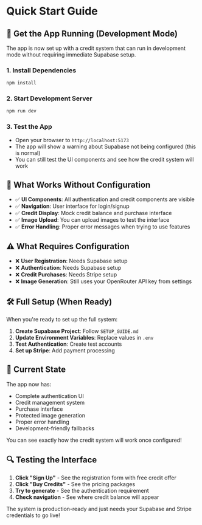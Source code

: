 # Quick Start Guide

## 🚀 Get the App Running (Development Mode)

The app is now set up with a credit system that can run in development mode without requiring immediate Supabase setup.

### 1. Install Dependencies

```bash
npm install
```

### 2. Start Development Server

```bash
npm run dev
```

### 3. Test the App

- Open your browser to `http://localhost:5173`
- The app will show a warning about Supabase not being configured (this is normal)
- You can still test the UI components and see how the credit system will work

## 🔧 What Works Without Configuration

- ✅ **UI Components**: All authentication and credit components are visible
- ✅ **Navigation**: User interface for login/signup
- ✅ **Credit Display**: Mock credit balance and purchase interface
- ✅ **Image Upload**: You can upload images to test the interface
- ✅ **Error Handling**: Proper error messages when trying to use features

## ⚠️ What Requires Configuration

- ❌ **User Registration**: Needs Supabase setup
- ❌ **Authentication**: Needs Supabase setup
- ❌ **Credit Purchases**: Needs Stripe setup
- ❌ **Image Generation**: Still uses your OpenRouter API key from settings

## 🛠️ Full Setup (When Ready)

When you're ready to set up the full system:

1. **Create Supabase Project**: Follow `SETUP_GUIDE.md`
2. **Update Environment Variables**: Replace values in `.env`
3. **Test Authentication**: Create test accounts
4. **Set up Stripe**: Add payment processing

## 🎯 Current State

The app now has:

- Complete authentication UI
- Credit management system
- Purchase interface
- Protected image generation
- Proper error handling
- Development-friendly fallbacks

You can see exactly how the credit system will work once configured!

## 🔍 Testing the Interface

1. **Click "Sign Up"** - See the registration form with free credit offer
2. **Click "Buy Credits"** - See the pricing packages
3. **Try to generate** - See the authentication requirement
4. **Check navigation** - See where credit balance will appear

The system is production-ready and just needs your Supabase and Stripe credentials to go live!
